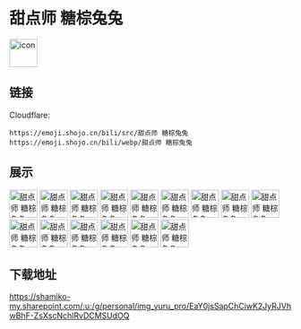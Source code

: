 # 甜点师 糖棕兔兔
<img src="https://emoji.shojo.cn/bili/src/甜点师 糖棕兔兔/icon.png" width="50" height="50" alt="icon">

## 链接
Cloudflare:
```
https://emoji.shojo.cn/bili/src/甜点师 糖棕兔兔
https://emoji.shojo.cn/bili/webp/甜点师 糖棕兔兔
```
## 展示
<img src="https://emoji.shojo.cn/bili/src/甜点师 糖棕兔兔/甜点师 糖棕兔兔-被自己美到.png" width="50" height="50" alt="甜点师 糖棕兔兔-被自己美到">
<img src="https://emoji.shojo.cn/bili/src/甜点师 糖棕兔兔/甜点师 糖棕兔兔-垮起兔脸.png" width="50" height="50" alt="甜点师 糖棕兔兔-垮起兔脸">
<img src="https://emoji.shojo.cn/bili/src/甜点师 糖棕兔兔/甜点师 糖棕兔兔-震惊.png" width="50" height="50" alt="甜点师 糖棕兔兔-震惊">
<img src="https://emoji.shojo.cn/bili/src/甜点师 糖棕兔兔/甜点师 糖棕兔兔-趴.png" width="50" height="50" alt="甜点师 糖棕兔兔-趴">
<img src="https://emoji.shojo.cn/bili/src/甜点师 糖棕兔兔/甜点师 糖棕兔兔-兔兔巴士.png" width="50" height="50" alt="甜点师 糖棕兔兔-兔兔巴士">
<img src="https://emoji.shojo.cn/bili/src/甜点师 糖棕兔兔/甜点师 糖棕兔兔-心动兔兔.png" width="50" height="50" alt="甜点师 糖棕兔兔-心动兔兔">
<img src="https://emoji.shojo.cn/bili/src/甜点师 糖棕兔兔/甜点师 糖棕兔兔-飞.png" width="50" height="50" alt="甜点师 糖棕兔兔-飞">
<img src="https://emoji.shojo.cn/bili/src/甜点师 糖棕兔兔/甜点师 糖棕兔兔-跳.png" width="50" height="50" alt="甜点师 糖棕兔兔-跳">
<img src="https://emoji.shojo.cn/bili/src/甜点师 糖棕兔兔/甜点师 糖棕兔兔-起跳.png" width="50" height="50" alt="甜点师 糖棕兔兔-起跳">
<img src="https://emoji.shojo.cn/bili/src/甜点师 糖棕兔兔/甜点师 糖棕兔兔-破壳日.png" width="50" height="50" alt="甜点师 糖棕兔兔-破壳日">
<img src="https://emoji.shojo.cn/bili/src/甜点师 糖棕兔兔/甜点师 糖棕兔兔-努力工作.png" width="50" height="50" alt="甜点师 糖棕兔兔-努力工作">
<img src="https://emoji.shojo.cn/bili/src/甜点师 糖棕兔兔/甜点师 糖棕兔兔-再见.png" width="50" height="50" alt="甜点师 糖棕兔兔-再见">
<img src="https://emoji.shojo.cn/bili/src/甜点师 糖棕兔兔/甜点师 糖棕兔兔-不想动.png" width="50" height="50" alt="甜点师 糖棕兔兔-不想动">
<img src="https://emoji.shojo.cn/bili/src/甜点师 糖棕兔兔/甜点师 糖棕兔兔-难绷.png" width="50" height="50" alt="甜点师 糖棕兔兔-难绷">
<img src="https://emoji.shojo.cn/bili/src/甜点师 糖棕兔兔/甜点师 糖棕兔兔-兔兔催稿.png" width="50" height="50" alt="甜点师 糖棕兔兔-兔兔催稿">

## 下载地址

https://shamiko-my.sharepoint.com/:u:/g/personal/img_yuru_pro/EaY0jsSapChCiwK2JyRJVhwBhF-ZsXscNchlRvDCMSUdOQ